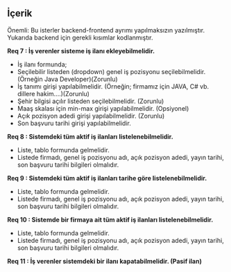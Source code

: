 ## İçerik

Önemli: Bu isterler backend-frontend ayrımı yapılmaksızın yazılmıştır. Yukarıda backend için gerekli kısımlar kodlanmıştır.

**Req 7 : İş verenler sisteme iş ilanı ekleyebilmelidir.**

* İş ilanı formunda;
* Seçilebilir listeden (dropdown) genel iş pozisyonu seçilebilmelidir.(Örneğin Java Developer)(Zorunlu)
* İş tanımı girişi yapılabilmelidir. (Örneğin; firmamız için JAVA, C# vb. dillere hakim....)(Zorunlu)
* Şehir bilgisi açılır listeden seçilebilmelidir. (Zorunlu)
* Maaş skalası için min-max girişi yapılabilmelidir. (Opsiyonel)
* Açık pozisyon adedi girişi yapılabilmelidir. (Zorunlu)
* Son başvuru tarihi girişi yapılabilmelidir.

**Req 8 : Sistemdeki tüm aktif iş ilanları listelenebilmelidir.**

* Liste, tablo formunda gelmelidir.
* Listede firmadı, genel iş pozisyonu adı, açık pozisyon adedi, yayın tarihi, son başvuru tarihi bilgileri olmalıdır.

**Req 9 : Sistemdeki tüm aktif iş ilanları tarihe göre listelenebilmelidir.**

* Liste, tablo formunda gelmelidir.
* Listede firmadı, genel iş pozisyonu adı, açık pozisyon adedi, yayın tarihi, son başvuru tarihi bilgileri olmalıdır.

**Req 10 : Sistemde bir firmaya ait tüm aktif iş ilanları listelenebilmelidir.**

* Liste, tablo formunda gelmelidir.
* Listede firmadı, genel iş pozisyonu adı, açık pozisyon adedi, yayın tarihi, son başvuru tarihi bilgileri olmalıdır.

**Req 11 : İş verenler sistemdeki bir ilanı kapatabilmelidir. (Pasif ilan)**
